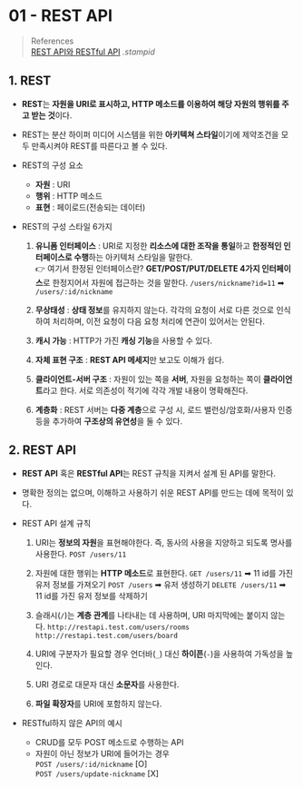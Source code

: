 # 01 - REST API

> References <br> <a href="https://velog.io/@stampid/REST-API와-RESTful-API">REST API와 RESTful API</a> _.stampid_

## 1. REST

- **REST**는 **자원을 URI로 표시하고, HTTP 메소드를 이용하여 해당 자원의 행위를 주고 받는 것**이다.
- REST는 분산 하이퍼 미디어 시스템을 위한 **아키텍쳐 스타일**이기에 제약조건을 모두 만족시켜야 REST를 따른다고 볼 수 있다.

- REST의 구성 요소

  - **자원** : URI
  - **행위** : HTTP 메소드
  - **표현** : 페이로드(전송되는 데이터)

- REST의 구성 스타일 6가지

  1. **유니폼 인터페이스** : URI로 지정한 **리소스에 대한 조작을 통일**하고 **한정적인 인터페이스로 수행**하는 아키텍처 스타일을 말한다. <br>
     👉 여기서 한정된 인터페이스란? **GET/POST/PUT/DELETE 4가지 인터페이스**로 한정지어서 자원에 접근하는 것을 말한다.
     `/users/nickname?id=11` ➡ `/users/:id/nickname`

  2. **무상태성** : **상태 정보**를 유지하지 않는다. 각각의 요청이 서로 다른 것으로 인식하여 처리하며, 이전 요청이 다음 요청 처리에 연관이 있어서는 안된다.
  3. **캐시 가능** : HTTP가 가진 **캐싱 기능**을 사용할 수 있다.
  4. **자체 표현 구조** : **REST API 메세지**만 보고도 이해가 쉽다.
  5. **클라이언트-서버 구조** : 자원이 있는 쪽을 **서버**, 자원을 요청하는 쪽이 **클라이언트**라고 한다. 서로 의존성이 적기에 각각 개발 내용이 명확해진다.
  6. **계층화** : REST 서버는 **다중 계층**으로 구성 시, 로드 밸런싱/암호화/사용자 인증 등을 추가하여 **구조상의 유연성**을 둘 수 있다.

## 2. REST API

- **REST API** 혹은 **RESTful API**는 REST 규칙을 지켜서 설계 된 API를 말한다.
- 명확한 정의는 없으며, 이해하고 사용하기 쉬운 REST API를 만드는 데에 목적이 있다.

- REST API 설계 규칙

  1. URI는 **정보의 자원**을 표현해야한다. 즉, 동사의 사용을 지양하고 되도록 명사를 사용한다.
     `POST /users/11`

  2. 자원에 대한 행위는 **HTTP 메소드**로 표현한다.
     `GET /users/11` ➡ 11 id를 가진 유저 정보를 가져오기
     `POST /users` ➡ 유저 생성하기
     `DELETE /users/11` ➡ 11 id를 가진 유저 정보를 삭제하기

  3. 슬래시(`/`)는 **계층 관계**를 나타내는 데 사용하며, URI 마지막에는 붙이지 않는다.
     `http://restapi.test.com/users/rooms`
     `http://restapi.test.com/users/board`

  4. URI에 구분자가 필요할 경우 언더바(`_`) 대신 **하이픈**(`-`)을 사용하여 가독성을 높인다.
  5. URI 경로로 대문자 대신 **소문자**를 사용한다.
  6. **파일 확장자**를 URI에 포함하지 않는다.

- RESTful하지 않은 API의 예시
  - CRUD를 모두 POST 메소드로 수행하는 API
  - 자원이 아닌 정보가 URI에 들어가는 경우 <br>
    `POST /users/:id/nickname` [O] <br>
    `POST /users/update-nickname` [X]
